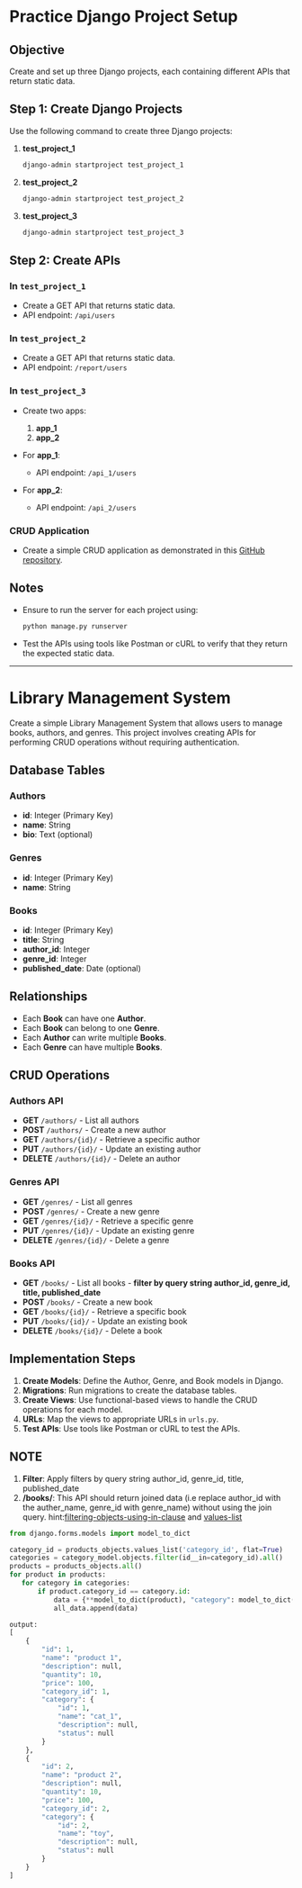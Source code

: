 
# Practice Django Project Setup

## Objective
Create and set up three Django projects, each containing different APIs that return static data.

## Step 1: Create Django Projects
Use the following command to create three Django projects:

1. **test_project_1**
   ```bash
   django-admin startproject test_project_1
   ```

2. **test_project_2**
   ```bash
   django-admin startproject test_project_2
   ```

3. **test_project_3**
   ```bash
   django-admin startproject test_project_3
   ```

## Step 2: Create APIs

### In `test_project_1`
- Create a GET API that returns static data.
- API endpoint: `/api/users`
  
### In `test_project_2`
- Create a GET API that returns static data.
- API endpoint: `/report/users`

### In `test_project_3`
- Create two apps:
  1. **app_1**
  2. **app_2**

- For **app_1**:
  - API endpoint: `/api_1/users`

- For **app_2**:
  - API endpoint: `/api_2/users`

### CRUD Application
- Create a simple CRUD application as demonstrated in this [GitHub repository](https://github.com/mdanish0320/teaching-class/tree/master/JP-BE-PY-batch-2/class_20/crud_with_db).

## Notes
- Ensure to run the server for each project using:
  ```bash
  python manage.py runserver
  ```
- Test the APIs using tools like Postman or cURL to verify that they return the expected static data.

_______________________________________________________________________________________
# Library Management System

Create a simple Library Management System that allows users to manage books, authors, and genres. This project involves creating APIs for performing CRUD operations without requiring authentication.

## Database Tables

### Authors
- **id**: Integer (Primary Key)
- **name**: String
- **bio**: Text (optional)

### Genres
- **id**: Integer (Primary Key)
- **name**: String

### Books
- **id**: Integer (Primary Key)
- **title**: String
- **author_id**: Integer 
- **genre_id**: Integer 
- **published_date**: Date (optional)

## Relationships
- Each **Book** can have one **Author**.
- Each **Book** can belong to one **Genre**.
- Each **Author** can write multiple **Books**.
- Each **Genre** can have multiple **Books**.

## CRUD Operations

### Authors API
- **GET** `/authors/` - List all authors
- **POST** `/authors/` - Create a new author
- **GET** `/authors/{id}/` - Retrieve a specific author
- **PUT** `/authors/{id}/` - Update an existing author
- **DELETE** `/authors/{id}/` - Delete an author

### Genres API
- **GET** `/genres/` - List all genres
- **POST** `/genres/` - Create a new genre
- **GET** `/genres/{id}/` - Retrieve a specific genre
- **PUT** `/genres/{id}/` - Update an existing genre
- **DELETE** `/genres/{id}/` - Delete a genre

### Books API
- **GET** `/books/` - List all books - **filter by query string author_id, genre_id, title, published_date**
- **POST** `/books/` - Create a new book
- **GET** `/books/{id}/` - Retrieve a specific book
- **PUT** `/books/{id}/` - Update an existing book
- **DELETE** `/books/{id}/` - Delete a book

## Implementation Steps
1. **Create Models**: Define the Author, Genre, and Book models in Django.
2. **Migrations**: Run migrations to create the database tables.
3. **Create Views**: Use functional-based views to handle the CRUD operations for each model.
4. **URLs**: Map the views to appropriate URLs in `urls.py`.
5. **Test APIs**: Use tools like Postman or cURL to test the APIs.

## NOTE
1. **Filter**: Apply filters by query string author_id, genre_id, title, published_date
2. **/books/**: This API should return joined data (i.e replace author_id with the auther_name, genre_id with genre_name) without using the join query. hint:[filtering-objects-using-in-clause](https://github.com/mdanish0320/teaching-class/blob/master/JP-BE-PY-batch-2/class_20/common_django_orm_usage.md#5-filtering-objects-using-in-clause)
and
[values-list](https://github.com/mdanish0320/teaching-class/blob/master/JP-BE-PY-batch-2/class_20/common_django_orm_usage.md#13-values-and-values-list)

```python
from django.forms.models import model_to_dict

category_id = products_objects.values_list('category_id', flat=True)
categories = category_model.objects.filter(id__in=category_id).all()
products = products_objects.all()
for product in products:
   for category in categories:
       if product.category_id == category.id:
           data = {**model_to_dict(product), "category": model_to_dict(category)}
           all_data.append(data)

output:
[
    {
        "id": 1,
        "name": "product 1",
        "description": null,
        "quantity": 10,
        "price": 100,
        "category_id": 1,
        "category": {
            "id": 1,
            "name": "cat_1",
            "description": null,
            "status": null
        }
    },
    {
        "id": 2,
        "name": "product 2",
        "description": null,
        "quantity": 10,
        "price": 100,
        "category_id": 2,
        "category": {
            "id": 2,
            "name": "toy",
            "description": null,
            "status": null
        }
    }
]
```